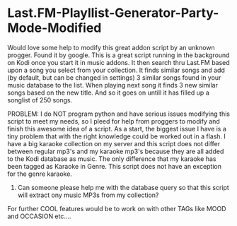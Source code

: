 # Last.FM-Playllist-Generator-Party-Mode-Modified
Would love some help to modify this great addon script by an unknown progger. Found it by google.
This is a great script running in the background on Kodi once you start it in music addons. 
It then search thru Last.FM based upon a song you select from your collection. It finds similar songs and add (by default, 
but can be changed in settings) 3 similar songs found in your music database to the list. When playing next song it finds 
3 new similar songs based on the new title. And so it goes on untill it has filled up a songlist of 250 songs.

PROBLEM: I do NOT program python and have serious issues modifying this script to meet my needs, so I pleed for help from
proggers to modify and finish this awesome idea of a script. As a start, the biggest issue I have is a tiny problem that with
the right knowledge could be worked out in a flash. I have a big karaoke collection on my server and this script does not
differ between regular mp3's and my karaoke mp3's because they are all added to the Kodi database as music. The only difference
that my karaoke has been tagged as Karaoke in Genre. This script does not have an exception for the genre karaoke. 

1. Can someone please help me with the database query so that this script will extract ony music MP3s from my collection?

For further COOL features would be to work on with other TAGs like MOOD and OCCASION etc....

